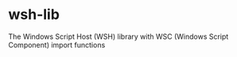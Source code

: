 # wsh-lib
The Windows Script Host (WSH) library with WSC (Windows Script Component) import functions
